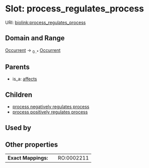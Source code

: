 
# Slot: process_regulates_process




URI: [biolink:process_regulates_process](https://w3id.org/biolink/vocab/process_regulates_process)


## Domain and Range

[Occurrent](Occurrent.md) ->  <sub>0..*</sub>
 [Occurrent](Occurrent.md)

## Parents

 *  is_a: [affects](affects.md)

## Children

 *  [process negatively regulates process](process_negatively_regulates_process.md)
 *  [process positively regulates process](process_positively_regulates_process.md)

## Used by


## Other properties

|  |  |  |
| --- | --- | --- |
| **Exact Mappings:** | | RO:0002211 |

